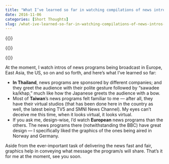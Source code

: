 ```yaml
---
title: "What I’ve learned so far in watching compilations of news intros from Europe, East Asia the US and…"
date: 2016-11-06
categories: [Short Thoughts] 
slug: /what-ive-learned-so-far-in-watching-compilations-of-news-intros-from-europe-east-asia-the-us-and-666edec73119
---
```


{{<youtube fd9o_PmsFoY>}}

{{<youtube FLV9KNWTaOI>}}

{{<youtube eyCDagFLW3M>}}

At the moment, I watch intros of news programs being broadcast in Europe, East Asia, the US, so on and so forth, and here’s what I’ve learned so far:

- **In Thailand**, news programs are sponsored by different companies; and they greet the audience with their polite gesture followed by “sawadee ka/khap,” much like how the Japanese greets the audience with a bow.
- Most of **Taiwan**’s news programs felt familiar to me — after all, they have their virtual studios (that has been done here in the country as well, the latest being TV5 and SMNI News Channel). My eyes can’t deceive me this time, when it looks virtual, it looks virtual.
- If you ask me, design-wise, I’d watch **European** news programs than the others. The news programs there (notwithstanding the BBC) have great design — I specifically liked the graphics of the ones being aired in Norway and Germany.

Aside from the ever-important task of delivering the news fast and fair, graphics help in conveying what message the program/s will share. That’s it for me at the moment, see you soon.
